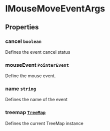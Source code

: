 # IMouseMoveEventArgs

## Properties

### cancel `boolean`

Defines the event cancel status

### mouseEvent `PointerEvent`

Define the mouse event.

### name `string`

Defines the name of the event

### treemap [`TreeMap`](./api-treeMap.html)

Defines the current TreeMap instance
